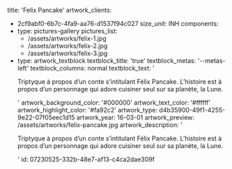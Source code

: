 title: 'Felix Pancake'
artwork_clients:
  - 2cf9abf0-6b7c-4fa9-aa76-d1537f94c027
size_unit: INH
components:
  -
    type: pictures-gallery
    pictures_list:
      - /assets/artworks/felix-1.jpg
      - /assets/artworks/felix-2.jpg
      - /assets/artworks/felix-3.jpg
  -
    type: artwork_textblock
    textblock_title: 'true'
    textblock_metas: '--metas-left'
    textblock_columns: normal
    textblock_text: '<p>Triptyque à propos d’un conte s’intitulant Félix Pancake. L’histoire est à propos d’un personnage qui adore cuisiner seul sur sa planète, la Lune.</p>'
artwork_background_color: '#000000'
artwork_text_color: '#ffffff'
artwork_highlight_color: '#fa92c2'
artwork_type: d4b35900-49f1-4255-9e22-07f05eec1d15
artwork_year: 16-03-01
artwork_preview: /assets/artworks/felix-pancake.jpg
artwork_description: '<p>Triptyque à propos d’un conte s’intitulant Félix Pancake. L’histoire est à propos d’un personnage qui adore cuisiner seul sur sa planète, la Lune.</p>'
id: 07230525-332b-48e7-af13-c4ca2dae309f

